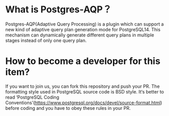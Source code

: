 # What is Postgres-AQP？
Postgres-AQP(Adaptive Query Processing) is a plugin which can support a new kind of adaptive query plan generation mode for PostgreSQL14.
This mechanism can dynamically generate different query plans in multiple stages instead of only one query plan.

# How to become a developer for this item?
If you want to join us, you can fork this repository and push your PR. The formatting style used in PostgreSQL source code is BSD style.
It‘s better to read ‘PostgreSQL Coding Conventions’(https://www.postgresql.org/docs/devel/source-format.html) before coding and you have to obey these rules in your PR.
